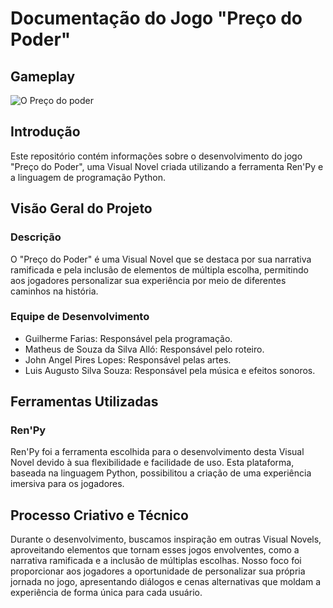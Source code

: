 # Documentação do Jogo "Preço do Poder"

## Gameplay

![O Preço do poder](./Doc/preco_do_poder.gif)

## Introdução

Este repositório contém informações sobre o desenvolvimento do jogo "Preço do Poder", uma Visual Novel criada utilizando a ferramenta Ren'Py e a linguagem de programação Python.

## Visão Geral do Projeto

### Descrição
O "Preço do Poder" é uma Visual Novel que se destaca por sua narrativa ramificada e pela inclusão de elementos de múltipla escolha, permitindo aos jogadores personalizar sua experiência por meio de diferentes caminhos na história.

### Equipe de Desenvolvimento
- Guilherme Farias: Responsável pela programação.
- Matheus de Souza da Silva Alló: Responsável pelo roteiro.
- John Angel Pires Lopes: Responsável pelas artes.
- Luis Augusto Silva Souza: Responsável pela música e efeitos sonoros.

## Ferramentas Utilizadas

### Ren'Py
Ren'Py foi a ferramenta escolhida para o desenvolvimento desta Visual Novel devido à sua flexibilidade e facilidade de uso. Esta plataforma, baseada na linguagem Python, possibilitou a criação de uma experiência imersiva para os jogadores.

## Processo Criativo e Técnico

Durante o desenvolvimento, buscamos inspiração em outras Visual Novels, aproveitando elementos que tornam esses jogos envolventes, como a narrativa ramificada e a inclusão de múltiplas escolhas. Nosso foco foi proporcionar aos jogadores a oportunidade de personalizar sua própria jornada no jogo, apresentando diálogos e cenas alternativas que moldam a experiência de forma única para cada usuário.

